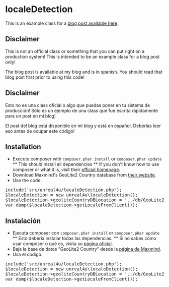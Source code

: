 localeDetection
======

This is an example class for a [blog post available here](http://blog.unreal4u.com/).

Disclaimer
--------

This is not an official class or something that you can put right on a
production system! This is intended to be an example class for a blog post only!

The blog post is available at my blog and is in spanish. You should read that
blog post first prior to using this code!

Disclaimer
--------

Esto no es una class oficial o algo que puedas poner en tu sistema de
producción! Sólo es un ejemplo de una class que fue escrita rápidamente para un
post en mi blog!

El post del blog está disponible en mi blog y está en español. Deberías leer eso
antes de ocupar este código!

Installation
--------

* Execute composer with <code>composer.phar install</code> or <code>composer.phar update</code>
** This should install all dependencies
** If you don't know how to use composer or what it is, visit their [official homepage](http://getcomposer.org/).
* Download Maxmind's GeoLite2 Country database from [their website](http://dev.maxmind.com/geoip/geoip2/geolite2/).
* Use the code:
<pre>include('src/unreal4u/localeDetection.php');
$localeDetection = new unreal4u\localeDetection();
$localeDetection->geoliteCountryDBLocation = '../db/GeoLite2-Country.mmdb';
var_dump($localeDetection->getLocaleFromClient());
</pre>

Instalación
--------

* Ejecuta composer con <code>composer.phar install</code> or <code>composer.phar update</code>
** Esto debería instalar todas las dependencias.
** Si no sabes cómo usar composer o qué es, visita su [página oficial](http://getcomposer.org/).
* Baja la base de datos "GeoLite2 Country" desde la [página de Maxmind](http://dev.maxmind.com/geoip/geoip2/geolite2/).
* Usa el código:
<pre>include('src/unreal4u/localeDetection.php');
$localeDetection = new unreal4u\localeDetection();
$localeDetection->geoliteCountryDBLocation = '../db/GeoLite2-Country.mmdb';
var_dump($localeDetection->getLocaleFromClient());
</pre>
